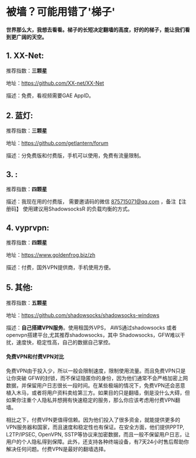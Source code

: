 # 被墙？可能用错了'梯子' #

#### 世界那么大，我想去看看。梯子的长短决定翻墙的高度，好的的梯子，能让我们看到更广阔的天空。

## 1. XX-Net: ##


推荐指数：**三颗星**


地址：https://github.com/XX-net/XX-Net

描述：免费，看视频需要GAE AppID。

## 2. 蓝灯: ##


推荐指数：**三颗星**

地址：https://github.com/getlantern/forum

描述：分免费版和付费版，手机可以使用，免费有流量限制。

## 3. : ##

推荐指数：**四颗星**

描述：我现在用的付费版， 需要邀请码的微信  875715071@qq.com ，备注【注册码】 使用建议用ShadowsocksR 的负载均衡的方式。

## 4. vyprvpn: ##


推荐指数：**四颗星**

地址：https://www.goldenfrog.biz/zh

描述：付费，国外VPN提供商，手机使用方便。


## 5. 其他: ##


推荐指数：**五颗星**

地址：https://github.com/shadowsocks/shadowsocks-windows

描述：**自己搭建VPN服务**。使用租国外VPS， AWS通过shadowsocks 或者 openvpn搭建平台,尤其推荐shadowsocks，其中 Shadowsocks，GFW难以干扰，速度快，稳定性高，自己的数据自己掌控。


#### 免费VPN和付费VPN对比 ####

免费VPN由于投入少，所以一般会限制速度，限制使用流量。而且免费VPN只是让你突破 GFW的封锁，而不保证隐匿你的身份，因为他们通常不会严格加密上网数据，并保留用户日志很长一段时间。在某些极端的情况下，免费VPN还会恶意植入木马，或者将用户资料卖给第三方。如果目的只是翻墙，倒是没什么大碍，但如果你注重个人隐私并想拥有快速稳定的服务，那么你应该考虑用付费VPN翻墙。

相比之下，付费VPN更值得信赖。因为他们投入了很多资金，就能提供更多的VPN服务器和国家，而且速度和稳定性也有保证。在安全方面，他们提供PPTP, L2TP/IPSEC, OpenVPN, SSTP等协议来加密数据，而且一般不保留用户日志，让用户的个人隐私得到保障。此外，还支持各种终端设备，有7天24小时售后帮助你解决任何问题。付费VPN是最好的翻墙选择。
